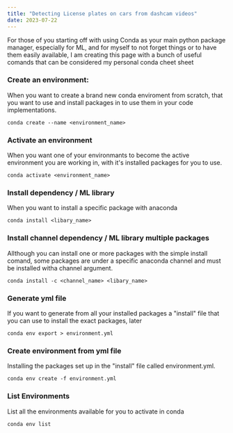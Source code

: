 ```yaml
---
title: "Detecting License plates on cars from dashcam videos"
date: 2023-07-22
---
```


For those of you starting off with using Conda as your main python package manager, especially for ML, and for myself to not forget things or to have them easily available, I am creating this page with a bunch of useful comands that can be considered my personal conda cheet sheet


### Create an environment:

When you want to create a brand new conda enviroment from scratch, that you want to use and install packages in to use them in your code implementations.

```
conda create --name <environment_name>
```

### Activate an environment

When you want one of your environmants to become the active environment you are working in, with it's installed packages for you to use.

```
conda activate <environment_name>
```

### Install dependency / ML library

When you want to install a specific package with anaconda

```
conda install <libary_name>
```

### Install channel dependency / ML library multiple packages

Allthough you can install one or more packages with the simple install comand, some packages are under a specific anaconda channel and must be installed witha  channel argument.

```
conda install -c <channel_name> <libary_name>
```

### Generate yml file

If you want to generate from all your installed packages a "install" file that you can use to install the exact packages, later

```
conda env export > environment.yml
```

### Create environment from yml file

Installing the packages set up in the "install" file called environment.yml.

```
conda env create -f environment.yml
```

### List Environments

List all the environments available for you to activate in conda

```
conda env list
```